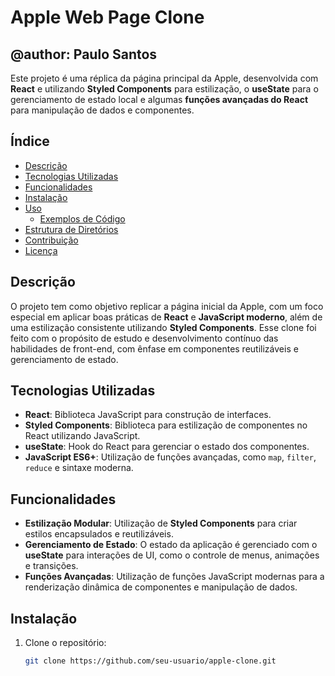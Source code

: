 # Apple Web Page Clone
## @author: Paulo Santos
Este projeto é uma réplica da página principal da Apple, desenvolvida com **React** e utilizando **Styled Components** para estilização, o **useState** para o gerenciamento de estado local e algumas **funções avançadas do React** para manipulação de dados e componentes.

## Índice
- [Descrição](#descrição)
- [Tecnologias Utilizadas](#tecnologias-utilizadas)
- [Funcionalidades](#funcionalidades)
- [Instalação](#instalação)
- [Uso](#uso)
  - [Exemplos de Código](#exemplos-de-código)
- [Estrutura de Diretórios](#estrutura-de-diretórios)
- [Contribuição](#contribuição)
- [Licença](#licença)

## Descrição

O projeto tem como objetivo replicar a página inicial da Apple, com um foco especial em aplicar boas práticas de **React** e **JavaScript moderno**, além de uma estilização consistente utilizando **Styled Components**. Esse clone foi feito com o propósito de estudo e desenvolvimento contínuo das habilidades de front-end, com ênfase em componentes reutilizáveis e gerenciamento de estado.

## Tecnologias Utilizadas

- **React**: Biblioteca JavaScript para construção de interfaces.
- **Styled Components**: Biblioteca para estilização de componentes no React utilizando JavaScript.
- **useState**: Hook do React para gerenciar o estado dos componentes.
- **JavaScript ES6+**: Utilização de funções avançadas, como `map`, `filter`, `reduce` e sintaxe moderna.

## Funcionalidades

- **Estilização Modular**: Utilização de **Styled Components** para criar estilos encapsulados e reutilizáveis.
- **Gerenciamento de Estado**: O estado da aplicação é gerenciado com o **useState** para interações de UI, como o controle de menus, animações e transições.
- **Funções Avançadas**: Utilização de funções JavaScript modernas para a renderização dinâmica de componentes e manipulação de dados.

## Instalação

1. Clone o repositório:
   ```bash
   git clone https://github.com/seu-usuario/apple-clone.git
